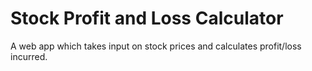 # Stock Profit and Loss Calculator
 A web app which takes input on stock prices and calculates profit/loss incurred.
